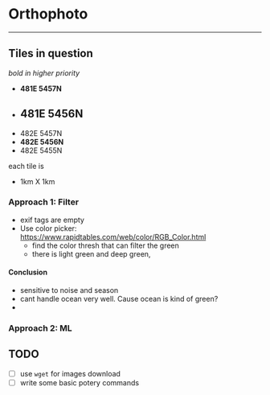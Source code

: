 # Orthophoto

---

## Tiles in question

*bold in higher priority*

- **481E 5457N**
- **481E 5456N**
  - 
- 482E 5457N
- **482E 5456N**
- 482E 5455N

each tile is 

- 1km X 1km

### Approach 1: Filter

- exif tags are empty
- Use color picker: https://www.rapidtables.com/web/color/RGB_Color.html
  - find the color thresh that can filter the green
  - there is light green and deep green, 

#### Conclusion

- sensitive to noise and season
- cant handle ocean very well. Cause ocean is kind of green?
- 

### Approach 2: ML



## TODO

- [ ] use `wget` for images download
- [ ] write some basic potery commands